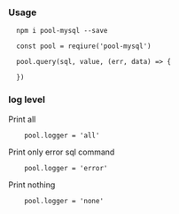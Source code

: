 
### Usage

```
  npm i pool-mysql --save
```

```
  const pool = reqiure('pool-mysql')
```

```
  pool.query(sql, value, (err, data) => {

  })
```
### log level

Print all
```
	pool.logger = 'all'
```

Print only error sql command
```
	pool.logger = 'error'
```

Print nothing
```
	pool.logger = 'none'
```
